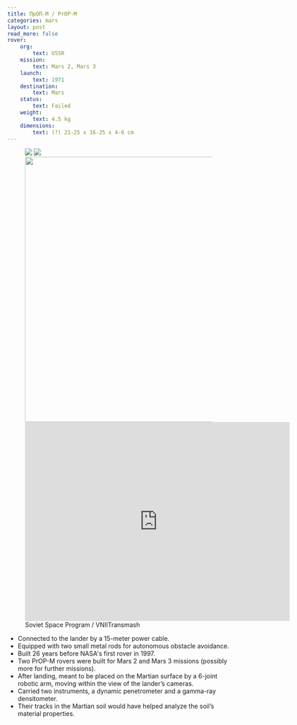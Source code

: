 ```yaml
---
title: ПрОП-М / PrOP-M
categories: mars
layout: post
read_more: false
rover:
    org: 
        text: USSR
    mission: 
        text: Mars 2, Mars 3
    launch: 
        text: 1971
    destination:
        text: Mars
    status: 
        text: Failed
    weight:
        text: 4.5 kg
    dimensions: 
        text: (?) 21-25 x 16-25 x 4-6 cm 
---
```


<figure>
    <img src="{{ site.url }}{{ site.baseurl }}/assets/img/prop-m/2.jpg" />
    <img src="{{ site.url }}{{ site.baseurl }}/assets/img/prop-m/4.png" />
    <img src="{{ site.url }}{{ site.baseurl }}/assets/img/prop-m/3.gif" width=600/>
    <iframe width="600" height="450" src="https://www.youtube-nocookie.com/embed/tVJfjDOa3TI?si=-L04KCegI0x4eYzF&amp;start=528" title="YouTube video player" frameborder="0" allow="accelerometer; autoplay; clipboard-write; encrypted-media; gyroscope; picture-in-picture; web-share" referrerpolicy="strict-origin-when-cross-origin" allowfullscreen></iframe>
    <figcaption>Soviet Space Program / VNIITransmash</figcaption>
</figure>



- Connected to the lander by a 15-meter power cable.
- Equipped with two small metal rods for autonomous obstacle avoidance.
- Built 26 years before NASA's first rover in 1997.
- Two PrOP-M rovers were built for Mars 2 and Mars 3 missions (possibly more for further missions).
- After landing, meant to be placed on the Martian surface by a 6-joint robotic arm, moving within the view of the lander’s cameras.
- Carried two instruments, a dynamic penetrometer and a gamma-ray densitometer.
- Their tracks in the Martian soil would have helped analyze the soil’s material properties.

<!--more-->



